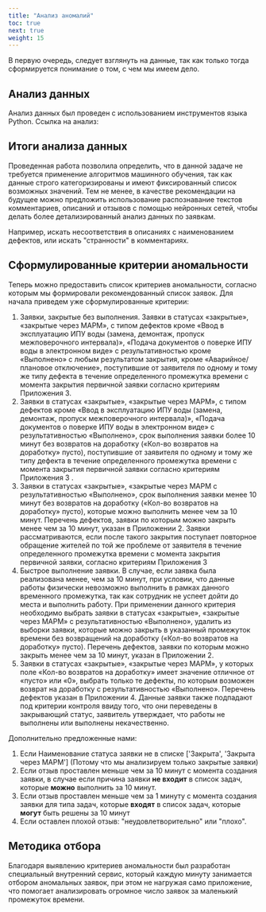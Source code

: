 ```yaml
---
title: "Анализ аномалий"
toc: true
next: true
weight: 15
---
```


В первую очередь, следует взглянуть на данные, так как только тогда сформируется понимание
о том, с чем мы имеем дело.

## Анализ данных

Анализ данных был проведен с использованием инструментов языка Python.
Ссылка на анализ: 

## Итоги анализа данных

Проведенная работа позволила определить, что в данной задаче не требуется применение
алгоритмов машинного обучения, так как данные строго категоризированы и имеют
фиксированный список возможных значений.
Тем не менее, в качестве рекомендации на будущее можно предложить использование распознавание текстов комментариев, описаний и
отзывов с помощью нейронных сетей, чтобы делать более детализированный анализ данных по заявкам.

Например, искать несоответствия в описаниях с наименованием дефектов, или искать "странности" в комментариях.

## Сформулированные критерии аномальности

Теперь можно предоставить список критериев аномальности, согласно которым мы формировали рекомендованный 
список заявок.
Для начала приведем уже сформулированные критерии:
1. Заявки, закрытые без выполнения. Заявки в статусах «закрытые», «закрытые
через МАРМ», с типом дефектов кроме «Ввод в эксплуатацию ИПУ воды (замена,
демонтаж, пропуск межповерочного интервала)», «Подача документов о поверке ИПУ
воды в электронном виде» с результативностью кроме «Выполнено» с любым
результатом закрытия, кроме «Аварийное/плановое отключение», поступившие от
заявителя по одному и тому же типу дефекта в течение определенного промежутка
времени с момента закрытия первичной заявки согласно критериям Приложения 3.
2. Заявки в статусах «закрытые», «закрытые через МАРМ», с типом дефектов
кроме «Ввод в эксплуатацию ИПУ воды (замена, демонтаж, пропуск межповерочного
интервала)», «Подача документов о поверке ИПУ воды в электронном виде» с
результативностью «Выполнено», срок выполнения заявки более 10 минут без
возвратов на доработку («Кол-во возвратов на доработку» пусто), поступившие от
заявителя по одному и тому же типу дефекта в течение определенного промежутка
времени с момента закрытия первичной заявки согласно критериям Приложения 3 .
3. Заявки в статусах «закрытые», «закрытые через МАРМ с результативностью
«Выполнено», срок выполнения заявки менее 10 минут без возвратов на доработку
(«Кол-во возвратов на доработку» пусто), которые можно выполнить менее чем за 10
минут. Перечень дефектов, заявки по которым можно закрыть менее чем за 10 минут,
указан в Приложении 2. Заявки рассматриваются, если после такого закрытия
поступает повторное обращение жителей по той же проблеме от заявителя в течение
определенного промежутка времени с момента закрытия первичной заявки, согласно
критериям Приложения 3
4. Быстрое выполнение заявки. В случае, если заявка была реализована менее,
чем за 10 минут, при условии, что данные работы физически невозможно выполнить в
рамках данного временного промежутка, так как сотрудник не успеет дойти до места и
выполнить работу. При применении данного критерия необходимо выбрать заявки в
статусах «закрытые», «закрытые через МАРМ» с результативностью «Выполнено»,
удалить из выборки заявки, которые можно закрыть в указанный промежуток времени
без возвращений на доработку («Кол-во возвратов на доработку» пусто). Перечень
дефектов, заявки по которым можно закрыть менее чем за 10 минут, указан в
Приложении 2.
5. Заявки в статусах «закрытые», «закрытые через МАРМ», у которых поле «Кол-во
возвратов на доработку» имеет значение отличное от «пусто» или «0», выбрать только те
дефекты, по которым возможен возврат на доработку с результативностью
«Выполнено». Перечень дефектов указан в Приложении 4. Данные заявки также
подпадают под критерии контроля ввиду того, что они переведены в закрывающий
статус, заявитель утверждает, что работы не выполнены или выполнены некачественно.
   
Дополнительно предложенные нами:
1. Если Наименование статуса заявки не в списке ['Закрыта', 'Закрыта через МАРМ']
(Потому что мы анализируем только закрытые заявки)
2. Если отзыв проставлен меньше чем за 10 минут с момента создания заявки, в случае если причина заявки **не входит** в список задач, которые **можно** выполнить за 10 минут.
3. Если отзыв проставлен меньше чем за 1 минуту с момента создания заявки для типа задач, которые **входят** в список задач, которые **могут** быть решены за 10 минут
4. Если оставлен плохой отзыв: "неудовлетворительно" или "плохо".

## Методика отбора

Благодаря выявлению критериев аномальности был разработан специальный внутренний сервис, который каждую минуту занимается отбором аномальных заявок, при этом не нагружая само приложение,
что помогает анализировать огромное число заявок за маленький промежуток времени.